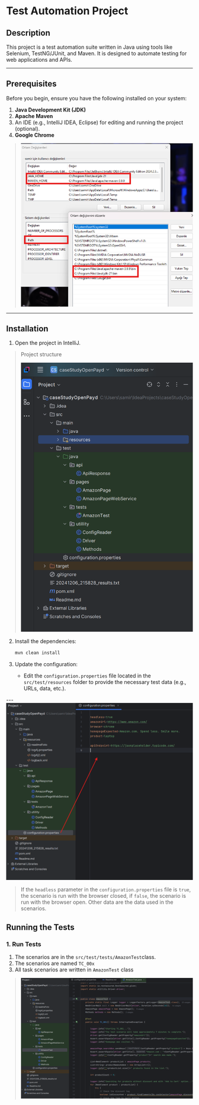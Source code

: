 # Test Automation Project

## Description
This project is a test automation suite written in Java using tools like Selenium, TestNG/JUnit, and Maven. It is designed to automate testing for web applications and APIs.

---

## Prerequisites
Before you begin, ensure you have the following installed on your system:
1. **Java Development Kit (JDK)**
2. **Apache Maven**
3. An IDE (e.g., IntelliJ IDEA, Eclipse) for editing and running the project (optional).
4. **Google Chrome**
>![img.png](src%2Fmain%2Fresources%2FreadmeFoto%2Fimg.png)



---

## Installation
1. Open the project in IntelliJ. 
>Project structure
> 
> ![img_1.png](src%2Fmain%2Fresources%2FreadmeFoto%2Fimg_1.png)

2. Install the dependencies:
    ```bash
    mvn clean install
    ```

3. Update the configuration:
    - Edit the `configuration.properties` file located in the `src/test/resources` folder to provide the necessary test data (e.g., URLs, data, etc.).
>
---![img_2.png](src%2Fmain%2Fresources%2FreadmeFoto%2Fimg_2.png)
>
>If the ``headless`` parameter in the ``configuration.properties`` file is ``true``, the scenario is run with the browser closed, if ``false``, the scenario is run with the browser open.
>Other data are the data used in the scenarios.

## Running the Tests
### 1. Run Tests

1. The scenarios are in the ``src/test/tests/AmazonTest``class.
2. The scenarios are named ``TC_00x``
3. All task scenarios are written in ``AmazonTest`` class

>![img_3.png](src%2Fmain%2Fresources%2FreadmeFoto%2Fimg_3.png)